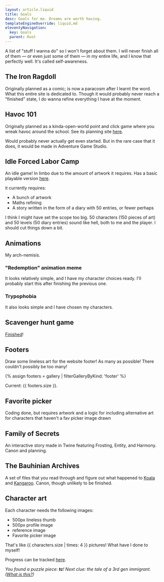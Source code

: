 ```yaml
---
layout: article.liquid
title: Goals
desc: Goals for me. Dreams are worth having.
templateEngineOverride: liquid,md
eleventyNavigation:
  key: Goals
  parent: Root
---
```


A list of "stuff I wanna do" so I won't forget about them. I will never finish all of them — or even just some of them — in my entire life, and I know that perfectly well. It's called self-awareness.

## The Iron Ragdoll

Originally planned as a comic; is now a paracosm after I learnt the word. What this entire site is dedicated to. Though it would probably never reach a "finished" state, I do wanna refine everything I have at the moment.

## Havoc 101

Originally planned as a kinda-open-world point and click game where you wreak havoc around the school. See its planning site [here](https://tofutush.github.io/havoc101).

Would probably never actually get even started. But in the rare case that it does, it would be made in Adventure Game Studio.

## Idle Forced Labor Camp

An idle game! In limbo due to the amount of artwork it requires. Has a basic playable version [here](https://tofutush.github.io/idlegame).

it currently requires:

- A bunch of artwork
- Maths refining
- A story written in the form of a diary with 50 entries, or fewer perhaps

I think I might have set the scope too big. 50 characters (150 pieces of art) and 50 levels (50 diary entries) sound like hell, both to me and the player. I should cut things down a bit.

## Animations

My arch-nemisis.

### "Redemption" animation meme

It looks relatively simple, and I have my character choices ready. I'll probably start this after finishing the previous one.

### Trypophobia

It also looks simple and I have chosen my characters.

## Scavenger hunt game

[Finished](/fun/hunt/)!

## Footers

Draw some lineless art for the website footer! As many as possible! There couldn't possibly be too many!

{% assign footers = gallery | filterGalleryByKind: 'footer' %}

Current: {{ footers.size }}.

## Favorite picker

Coding done, but requires artwork and a logic for including alternative art for characters that haven't a fav picker image drawn

## Family of Secrets

An interactive story made in Twine featuring Frosting, Entity, and Harmony. Canon and planning.

## The Bauhinian Archives

A set of files that you read through and figure out what happened to [Koala](/characters/koala/) and [Kangaroo](/characters/kangaroo/). Canon, though unlikely to be finished.

## Character art

Each character needs the following images:

- 500px lineless thumb
- 500px profile image
- reference image
- Favorite picker image

That's like {{ characters.size | times: 4 }} pictures! What have I done to myself!

Progress can be tracked [here](/characters/list/).

*You found a puzzle piece: **tc**! Next clue: the tale of a 3rd gen immigrant. ([What is this?](/fun/hunt/))*
